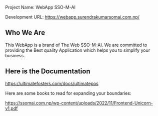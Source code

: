 Project Name: WebApp SSO-M-AI 

Development URL: https://webapp.surendrakumarsomai.com.np/


Who We Are
--------------

This WebApp is a brand of The Web SSO-M-AI. We are committed to providing the Best quality Application which helps you to simplify your business.

Here is the Documentation
----------------------------

https://ultimatefosters.com/docs/ultimatepos






Here are some books to read for expanding your boundaries:

https://ssomai.com.np/wp-content/uploads/2022/11/Frontend-Unicorn-v1.pdf
